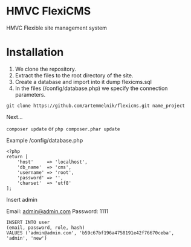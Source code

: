 # HMVC FlexiCMS
HMVC Flexible site management system

# Installation
1. We clone the repository.
2. Extract the files to the root directory of the site.
3. Create a database and import into it dump flexicms.sql
4. In the files (/config/database.php) we specify the connection parameters.

```git clone https://github.com/artemmelnik/flexicms.git name_project```

Next...

```composer update``` or ```php composer.phar update```

Example /config/database.php
```
<?php
return [
    'host'     => 'localhost',
    'db_name'  => 'cms',
    'username' => 'root',
    'password' => '',
    'charset'  => 'utf8'
];
```

Insert admin

Email: admin@admin.com
Password: 1111

```
INSERT INTO user
(email, password, role, hash)
VALUES ('admin@admin.com', 'b59c67bf196a4758191e42f76670ceba', 'admin', 'new')
```